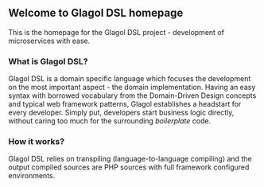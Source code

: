 ## Welcome to Glagol DSL homepage

This is the homepage for the Glagol DSL project - development of microservices with ease. 

### What is Glagol DSL?
Glagol DSL is a domain specific language which focuses the development on the most important aspect - the domain implementation. Having an easy syntax with borrowed vocabulary from the Domain-Driven Design concepts and typical web framework patterns, Glagol establishes a headstart for every developer. Simply put, developers start business logic directly, without caring too much for the surrounding _boilerplate_ code.  


### How it works?
Glagol DSL relies on transpiling (language-to-language compiling) and the output compiled sources are PHP sources with full framework configured environments. 
